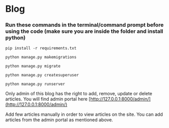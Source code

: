 # Blog

### Run these commands in the terminal/command prompt before using the code (make sure you are inside the folder and install python)

```pip install -r requirements.txt```

```python manage.py makemigrations```

```python manage.py migrate```

```python manage.py createsuperuser```

```python manage.py runserver```

Only admin of this blog has the right to add, remove, update or delete articles.
You will find admin portal here [http://127.0.0.1:8000/admin/](http://127.0.0.1:8000/admin/)

Add few articles manually in order to view articles on the site. You can add articles from the admin portal as mentioned above.